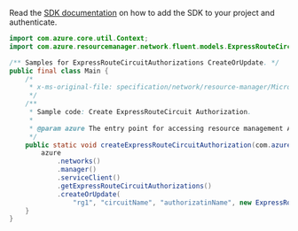 Read the [SDK documentation](https://github.com/Azure/azure-sdk-for-java/blob/azure-resourcemanager_2.11.0/sdk/resourcemanager/azure-resourcemanager/README.md) on how to add the SDK to your project and authenticate.

```java
import com.azure.core.util.Context;
import com.azure.resourcemanager.network.fluent.models.ExpressRouteCircuitAuthorizationInner;

/** Samples for ExpressRouteCircuitAuthorizations CreateOrUpdate. */
public final class Main {
    /*
     * x-ms-original-file: specification/network/resource-manager/Microsoft.Network/stable/2021-05-01/examples/ExpressRouteCircuitAuthorizationCreate.json
     */
    /**
     * Sample code: Create ExpressRouteCircuit Authorization.
     *
     * @param azure The entry point for accessing resource management APIs in Azure.
     */
    public static void createExpressRouteCircuitAuthorization(com.azure.resourcemanager.AzureResourceManager azure) {
        azure
            .networks()
            .manager()
            .serviceClient()
            .getExpressRouteCircuitAuthorizations()
            .createOrUpdate(
                "rg1", "circuitName", "authorizatinName", new ExpressRouteCircuitAuthorizationInner(), Context.NONE);
    }
}
```
